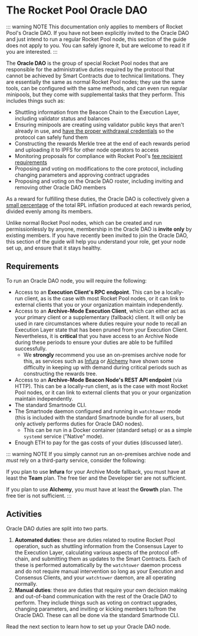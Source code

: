 # The Rocket Pool Oracle DAO

::: warning NOTE
This documentation only applies to members of Rocket Pool's Oracle DAO.
If you have not been explicitly invited to the Oracle DAO and just intend to run a regular Rocket Pool node, this section of the guide does not apply to you.
You can safely ignore it, but are welcome to read it if you are interested.
:::

The **Oracle DAO** is the group of special Rocket Pool nodes that are responsible for the administrative duties required by the protocol that cannot be achieved by Smart Contracts due to technical limitations.
They are essentially the same as normal Rocket Pool nodes; they use the same tools, can be configured with the same methods, and can even run regular minipools, but they come with supplemental tasks that they perform.
This includes things such as:

- Shuttling information from the Beacon Chain to the Execution Layer, including validator status and balances
- Ensuring minipools are creating using validator public keys that aren't already in use, and [have the proper withdrawal credentials](https://github.com/rocket-pool/rocketpool-research/blob/master/Reports/withdrawal-creds-exploit) so the protocol can safely fund them
- Constructing the rewards Merkle tree at the end of each rewards period and uploading it to IPFS for other node operators to access
- Monitoring proposals for compliance with Rocket Pool's [fee recipient requirements](../node/mev)
- Proposing and voting on modifications to the core protocol, including changing parameters and approving contract upgrades
- Proposing and voting on the Oracle DAO roster, including inviting and removing other Oracle DAO members

As a reward for fulfilling these duties, the Oracle DAO is collectively given a [small percentage](https://rpips.rocketpool.net/RPIPs/RPIP-25) of the total RPL inflation produced at each rewards period, divided evenly among its members.

Unlike normal Rocket Pool nodes, which can be created and run permissionlessly by anyone, membership in the Oracle DAO is **invite only** by existing members.
If you have recently been invited to join the Oracle DAO, this section of the guide will help you understand your role, get your node set up, and ensure that it stays healthy.

## Requirements

To run an Oracle DAO node, you will require the following:

- Access to an **Execution Client's RPC endpoint**. This can be a locally-run client, as is the case with most Rocket Pool nodes, or it can link to external clients that you or your organization maintain independently.
- Access to an **Archive-Mode Execution Client**, which can either act as your primary client or a supplementary (fallback) client. It will only be used in rare circumstances where duties require your node to recall an Execution Layer state that has been pruned from your Execution Client. Nevertheless, it is **critical** that you have access to an Archive Node during these periods to ensure your duties are able to be fulfilled successfully.
  - We **strongly** recommend you use an on-premises archive node for this, as services such as [Infura](https://infura.io/pricing) or [Alchemy](https://www.alchemy.com/pricing) have shown some difficulty in keeping up with demand during critical periods such as constructing the rewards tree.
- Access to an **Archive-Mode Beacon Node's REST API endpoint** (via HTTP). This can be a locally-run client, as is the case with most Rocket Pool nodes, or it can link to external clients that you or your organization maintain independently.
- The standard Smartnode CLI.
- The Smartnode daemon configured and running in `watchtower` mode (this is included with the standard Smartnode bundle for all users, but only actively performs duties for Oracle DAO nodes).
  - This can be run in a Docker container (standard setup) or as a simple `systemd` service ("Native" mode).
- Enough ETH to pay for the gas costs of your duties (discussed later).

::: warning NOTE
If you simply cannot run an on-premises archive node and _must_ rely on a third-party service, consider the following:

If you plan to use **Infura** for your Archive Mode fallback, you must have at least the **Team** plan.
The free tier and the Developer tier are not sufficient.

If you plan to use **Alchemy**, you must have at least the **Growth** plan.
The free tier is not sufficient.
:::

## Activities

Oracle DAO duties are split into two parts.

1. **Automated duties**: these are duties related to routine Rocket Pool operation, such as shuttling information from the Consensus Layer to the Execution Layer, calculating various aspects of the protocol off-chain, and submitting them as updates to the Smart Contracts. Each of these is performed automatically by the `watchtower` daemon process and do not require manual intervention so long as your Execution and Consensus Clients, and your `watchtower` daemon, are all operating normally.
2. **Manual duties**: these are duties that require your own decision making and out-of-band communication with the rest of the Oracle DAO to perform. They include things such as voting on contract upgrades, changing parameters, and inviting or kicking members to/from the Oracle DAO. These can all be done via the standard Smartnode CLI.

Read the next section to learn how to set up your Oracle DAO node.
